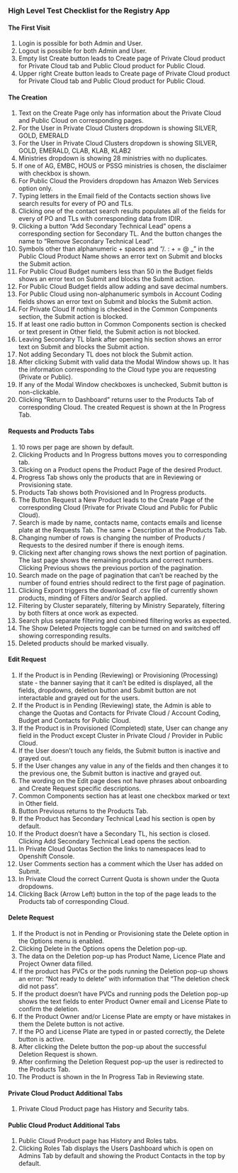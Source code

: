 ### High Level Test Checklist for the Registry App

#### The First Visit

1. Login is possible for both Admin and User.
2. Logout is possible for both Admin and User.
3. Empty list Create button leads to Create page of Private Cloud product for Private Cloud tab and Public Cloud product for Public Cloud.
4. Upper right Create button leads to Create page of Private Cloud product for Private Cloud tab and Public Cloud product for Public Cloud.

#### The Creation

1. Text on the Create Page only has information about the Private Cloud and Public Cloud on corresponding pages.
2. For the User in Private Cloud Clusters dropdown is showing SILVER, GOLD, EMERALD
3. For the User in Private Cloud Clusters dropdown is showing SILVER, GOLD, EMERALD, CLAB, KLAB, KLAB2
4. Ministries dropdown is showing 28 ministries with no duplicates.
5. If one of AG, EMBC, HOUS or PSSG ministries is chosen, the disclaimer with checkbox is shown.
6. For Public Cloud the Providers dropdown has Amazon Web Services option only.
7. Typing letters in the Email field of the Contacts section shows live search results for every of PO and TLs.
8. Clicking one of the contact search results populates all of the fields for every of PO and TLs with corresponding data from IDIR.
9. Clicking a button “Add Secondary Technical Lead” opens a corresponding section for Secondary TL. And the button changes the name to “Remove Secondary Technical Lead”.
10. Symbols other than alphanumeric + spaces and “/. : + = @ \_” in the Public Cloud Product Name shows an error text on Submit and blocks the Submit action.
11. For Public Cloud Budget numbers less than 50 in the Budget fields shows an error text on Submit and blocks the Submit action.
12. For Public Cloud Budget fields allow adding and save decimal numbers.
13. For Public Cloud using non-alphanumeric symbols in Account Coding fields shows an error text on Submit and blocks the Submit action.
14. For Private Cloud If nothing is checked in the Common Components section, the Submit action is blocked.
15. If at least one radio button in Common Components section is checked or text present in Other field, the Submit action is not blocked.
16. Leaving Secondary TL blank after opening his section shows an error text on Submit and blocks the Submit action.
17. Not adding Secondary TL does not block the Submit action.
18. After clicking Submit with valid data the Modal Window shows up. It has the information corresponding to the Cloud type you are requesting (Private or Public).
19. If any of the Modal Window checkboxes is unchecked, Submit button is non-clickable.
20. Clicking “Return to Dashboard” returns user to the Products Tab of corresponding Cloud. The created Request is shown at the In Progress Tab.

#### Requests and Products Tabs

1. 10 rows per page are shown by default.
2. Clicking Products and In Progress buttons moves you to corresponding tab.
3. Clicking on a Product opens the Product Page of the desired Product.
4. Progress Tab shows only the products that are in Reviewing or Provisioning state.
5. Products Tab shows both Provisioned and In Progress products.
6. The Button Request a New Product leads to the Create Page of the corresponding Cloud (Private for Private Cloud and Public for Public Cloud).
7. Search is made by name, contacts name, contacts emails and license plate at the Requests Tab. The same + Description at the Products Tab.
8. Changing number of rows is changing the number of Products / Requests to the desired number if there is enough items.
9. Clicking next after changing rows shows the next portion of pagination. The last page shows the remaining products and correct numbers. Clicking Previous shows the previous portion of the pagination.
10. Search made on the page of pagination that can’t be reached by the number of found entries should redirect to the first page of pagination.
11. Clicking Export triggers the download of .csv file of currently shown products, minding of Filters and/or Search applied.
12. Filtering by Cluster separately, filtering by Ministry Separately, filtering by both filters at once work as expected.
13. Search plus separate filtering and combined filtering works as expected.
14. The Show Deleted Projects toggle can be turned on and switched off showing corresponding results.
15. Deleted products should be marked visually.

#### Edit Request

1. If the Product is in Pending (Reviewing) or Provisioning (Processing) state - the banner saying that it can’t be edited is displayed, all the fields, dropdowns, deletion button and Submit button are not interactable and grayed out for the users.
2. If the Product is in Pending (Reviewing) state, the Admin is able to change the Quotas and Contacts for Private Cloud / Account Coding, Budget and Contacts for Public Cloud.
3. If the Product is in Provisioned (Completed) state, User can change any field in the Product except Cluster in Private Cloud / Provider in Public Cloud.
4. If the User doesn’t touch any fields, the Submit button is inactive and grayed out.
5. If the User changes any value in any of the fields and then changes it to the previous one, the Submit button is inactive and grayed out.
6. The wording on the Edit page does not have phrases about onboarding and Create Request specific descriptions.
7. Common Components section has at least one checkbox marked or text in Other field.
8. Button Previous returns to the Products Tab.
9. If the Product has Secondary Technical Lead his section is open by default.
10. If the Product doesn’t have a Secondary TL, his section is closed. Clicking Add Secondary Technical Lead opens the section.
11. In Private Cloud Quotas Section the links to namespaces lead to Openshift Console.
12. User Comments section has a comment which the User has added on Submit.
13. In Private Cloud the correct Current Quota is shown under the Quota dropdowns.
14. Clicking Back (Arrow Left) button in the top of the page leads to the Products tab of corresponding Cloud.

#### Delete Request

1. If the Product is not in Pending or Provisioning state the Delete option in the Options menu is enabled.
2. Clicking Delete in the Options opens the Deletion pop-up.
3. The data on the Deletion pop-up has Product Name, Licence Plate and Project Owner data filled.
4. If the product has PVCs or the pods running the Deletion pop-up shows an error: “Not ready to delete” with information that “The deletion check did not pass”.
5. If the product doesn’t have PVCs and running pods the Deletion pop-up shows the text fields to enter Product Owner email and License Plate to confirm the deletion.
6. If the Product Owner and/or License Plate are empty or have mistakes in them the Delete button is not active.
7. If the PO and License Plate are typed in or pasted correctly, the Delete button is active.
8. After clicking the Delete button the pop-up about the successful Deletion Request is shown.
9. After confirming the Deletion Request pop-up the user is redirected to the Products Tab.
10. The Product is shown in the In Progress Tab in Reviewing state.

#### Private Cloud Product Additional Tabs

1. Private Cloud Product page has History and Security tabs.

#### Public Cloud Product Additional Tabs

1. Public Cloud Product page has History and Roles tabs.
2. Clicking Roles Tab displays the Users Dashboard which is open on Admins Tab by default and showing the Product Contacts in the top by default.
